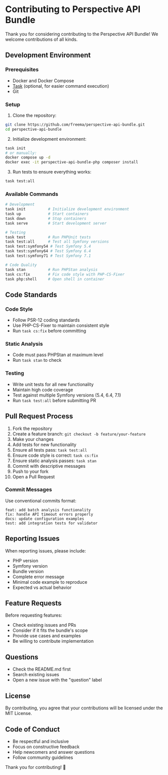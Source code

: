 # Contributing to Perspective API Bundle

Thank you for considering contributing to the Perspective API Bundle! We welcome contributions of all kinds.

## Development Environment

### Prerequisites

- Docker and Docker Compose
- [Task](https://taskfile.dev/) (optional, for easier command execution)
- Git

### Setup

1. Clone the repository:
```bash
git clone https://github.com/freema/perspective-api-bundle.git
cd perspective-api-bundle
```

2. Initialize development environment:
```bash
task init
# or manually:
docker compose up -d
docker exec -it perspective-api-bundle-php composer install
```

3. Run tests to ensure everything works:
```bash
task test:all
```

### Available Commands

```bash
# Development
task init          # Initialize development environment
task up            # Start containers
task down          # Stop containers
task serve         # Start development server

# Testing
task test          # Run PHPUnit tests
task test:all      # Test all Symfony versions
task test:symfony54 # Test Symfony 5.4
task test:symfony64 # Test Symfony 6.4  
task test:symfony71 # Test Symfony 7.1

# Code Quality
task stan          # Run PHPStan analysis
task cs:fix        # Fix code style with PHP-CS-Fixer
task php:shell     # Open shell in container
```

## Code Standards

### Code Style
- Follow PSR-12 coding standards
- Use PHP-CS-Fixer to maintain consistent style
- Run `task cs:fix` before committing

### Static Analysis
- Code must pass PHPStan at maximum level
- Run `task stan` to check

### Testing
- Write unit tests for all new functionality
- Maintain high code coverage
- Test against multiple Symfony versions (5.4, 6.4, 7.1)
- Run `task test:all` before submitting PR

## Pull Request Process

1. Fork the repository
2. Create a feature branch: `git checkout -b feature/your-feature`
3. Make your changes
4. Add tests for new functionality
5. Ensure all tests pass: `task test:all`
6. Ensure code style is correct: `task cs:fix`
7. Ensure static analysis passes: `task stan`
8. Commit with descriptive messages
9. Push to your fork
10. Open a Pull Request

### Commit Messages

Use conventional commits format:
```
feat: add batch analysis functionality
fix: handle API timeout errors properly
docs: update configuration examples
test: add integration tests for validator
```

## Reporting Issues

When reporting issues, please include:
- PHP version
- Symfony version
- Bundle version
- Complete error message
- Minimal code example to reproduce
- Expected vs actual behavior

## Feature Requests

Before requesting features:
- Check existing issues and PRs
- Consider if it fits the bundle's scope
- Provide use cases and examples
- Be willing to contribute implementation

## Questions

- Check the README.md first
- Search existing issues
- Open a new issue with the "question" label

## License

By contributing, you agree that your contributions will be licensed under the MIT License.

## Code of Conduct

- Be respectful and inclusive
- Focus on constructive feedback
- Help newcomers and answer questions
- Follow community guidelines

Thank you for contributing! 🎉